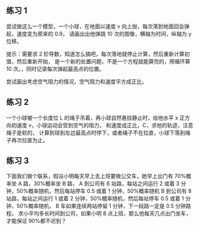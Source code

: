 ## 练习 1

尝试做这么一个模型，一个小球，在地面以速度 v 向上抛，每次落到地面回会弹起，速度变为原来的 0.9，
请画出出他弹跳 10 次的图像，横轴为时间，纵轴为 y 位移。

提示：需要求 2 阶导数，知道怎么搞吧，每次落地就停止计算，然后重新计算初值，然后重新开始，
是一个新的处置问题，不是一个方程就能算完的，用循环算 10 次。，同时记录每次弹起最高点的位置。

尝试画出考虑空气阻力的情况，空气阻力和速度平方成正比。

## 练习 2

一个小球被一个长度位 L 的绳子吊着，再小球自然悬挂静止时，给他水平 x 正方向初速度 v，小球运动会受到空气的阻力，
和速度成正比，C，求他的轨迹，注意绳子是软的，
计算到球到左边最高点时停下，或者绳子不在拉直，小球下落到绳子再次拉直为止。

## 练习 3

下面我们做个联系，假设小明每天早上去上班要做公交车，她早上出门有 70%概率坐 A 路，30%概率坐 B 路，
A 到公司有 6 站路，每站之间运行 2 或着 3 分钟，50%概率随机，然后每站停车 0.5 或着 1 分钟，50%概率随机
B 到公司有 8 站路，每站之间运行 1 或着 2 分钟，50%概率随机，然后每站停车 0.5 或着 1 分钟，50%概率随机，
B 车如果连续两站停留 1 分钟，下一段路一定是 0.5 分钟路程。
求小平均多长时间到公司，如果小明 8 点上班，那么他每天几点出门坐车，才能保证 90%都不迟到？
